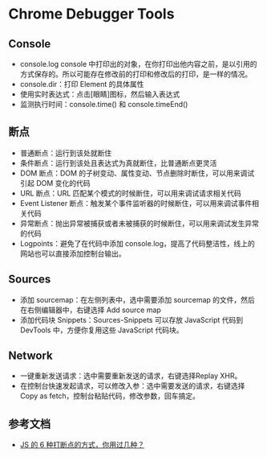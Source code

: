 # Chrome Debugger Tools

## Console
- console.log
console 中打印出的对象，在你打印出他内容之前，是以引用的方式保存的。所以可能存在修改前的打印和修改后的打印，是一样的情况。
- console.dir：打印 Element 的具体属性
- 使用实时表达式：点击[眼睛]图标，然后输入表达式
- 监测执行时间：console.time() 和 console.timeEnd()

## 断点
- 普通断点：运行到该处就断住
- 条件断点：运行到该处且表达式为真就断住，比普通断点更灵活
- DOM 断点：DOM 的子树变动、属性变动、节点删除时断住，可以用来调试引起 DOM 变化的代码
- URL 断点：URL 匹配某个模式的时候断住，可以用来调试请求相关代码
- Event Listener 断点：触发某个事件监听器的时候断住，可以用来调试事件相关代码
- 异常断点：抛出异常被捕获或者未被捕获的时候断住，可以用来调试发生异常的代码
- Logpoints：避免了在代码中添加 console.log，提高了代码整洁性，线上的网站也可以直接添加控制台输出。

## Sources
- 添加 sourcemap：在左侧列表中，选中需要添加 sourcemap 的文件，然后在右侧编辑器中，右键选择 Add source map
- 添加代码块 Snippets：Sources-Snippets 可以存放 JavaScript 代码到 DevTools 中，方便你复用这些 JavaScript 代码块。

## Network
- 一键重新发送请求：选中需要重新发送的请求，右键选择Replay XHR。
- 在控制台快速发起请求，可以修改入参：选中需要发送的请求，右键选择Copy as fetch，控制台粘贴代码，修改参数，回车搞定。


## 参考文档
- [JS 的 6 种打断点的方式，你用过几种？](https://juejin.cn/post/7041946855592165389)